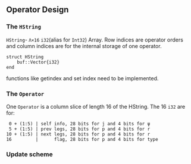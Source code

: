 ## Operator Design

### The `HString`
`HString`- `Λ×16` `i32`(alias for `Int32`) Array. Row indices are operator orders and column indices are for the internal storage of one operator.
```
struct HString
    buf::Vector{i32}
end
```
functions like getindex and set index need to be implemented.

### The `Operator`
One `Operator` is a column slice of length 16 of the HString. The 16 `i32` are for:

```
 0 + (1:5) | self info, 28 bits for j and 4 bits for ψ
 5 + (1:5) | prev legs, 28 bits for p and 4 bits for r
10 + (1:5) | next legs, 28 bits for p and 4 bits for r
16         |      flag, 28 bits for p and 4 bits for type
```

### Update scheme

